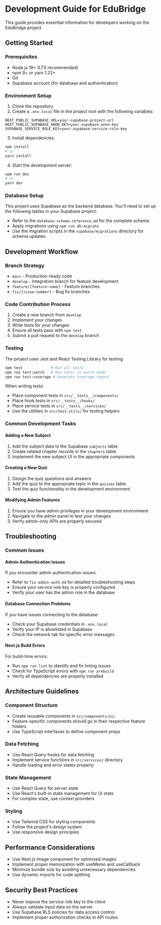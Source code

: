 # Development Guide for EduBridge

This guide provides essential information for developers working on the EduBridge project.

## Getting Started

### Prerequisites

- Node.js 18+ (LTS recommended)
- npm 9+ or yarn 1.22+
- Git
- Supabase account (for database and authentication)

### Environment Setup

1. Clone the repository
2. Create a `.env.local` file in the project root with the following variables:

```
NEXT_PUBLIC_SUPABASE_URL=your-supabase-project-url
NEXT_PUBLIC_SUPABASE_ANON_KEY=your-supabase-anon-key
SUPABASE_SERVICE_ROLE_KEY=your-supabase-service-role-key
```

3. Install dependencies:

```bash
npm install
# or
yarn install
```

4. Start the development server:

```bash
npm run dev
# or
yarn dev
```

### Database Setup

This project uses Supabase as the backend database. You'll need to set up the following tables in your Supabase project:

- Refer to the `database-schema-reference.md` for the complete schema
- Apply migrations using `npm run db:migrate`
- Use the migration scripts in the `supabase/migrations` directory for schema updates

## Development Workflow

### Branch Strategy

- `main` - Production-ready code
- `develop` - Integration branch for feature development
- `feature/[feature-name]` - Feature branches
- `fix/[issue-number]` - Bug fix branches

### Code Contribution Process

1. Create a new branch from `develop`
2. Implement your changes
3. Write tests for your changes
4. Ensure all tests pass with `npm test`
5. Submit a pull request to the `develop` branch

### Testing

The project uses Jest and React Testing Library for testing:

```bash
npm test             # Run all tests
npm run test:watch   # Run tests in watch mode
npm run test:coverage # Generate coverage report
```

When writing tests:

- Place component tests in `src/__tests__/components/`
- Place hook tests in `src/__tests__/hooks/`
- Place service tests in `src/__tests__/services/`
- Use the utilities in `src/test-utils/` for testing helpers

### Common Development Tasks

#### Adding a New Subject

1. Add the subject data to the Supabase `subjects` table
2. Create related chapter records in the `chapters` table
3. Implement the new subject UI in the appropriate components

#### Creating a New Quiz

1. Design the quiz questions and answers
2. Add the quiz to the appropriate topic in the `quizzes` table
3. Test the quiz functionality in the development environment

#### Modifying Admin Features

1. Ensure you have admin privileges in your development environment
2. Navigate to the admin panel to test your changes
3. Verify admin-only APIs are properly secured

## Troubleshooting

### Common Issues

#### Admin Authentication Issues

If you encounter admin authentication issues:

- Refer to `fix-admin-auth.md` for detailed troubleshooting steps
- Ensure your service role key is properly configured
- Verify your user has the admin role in the database

#### Database Connection Problems

If you have issues connecting to the database:

- Check your Supabase credentials in `.env.local`
- Verify your IP is allowlisted in Supabase
- Check the network tab for specific error messages

#### Next.js Build Errors

For build-time errors:

- Run `npm run lint` to identify and fix linting issues
- Check for TypeScript errors with `npm run prebuild`
- Verify all dependencies are properly installed

## Architecture Guidelines

### Component Structure

- Create reusable components in `src/components/ui/`
- Feature-specific components should go in their respective feature folders
- Use TypeScript interfaces to define component props

### Data Fetching

- Use React Query hooks for data fetching
- Implement service functions in `src/services/` directory
- Handle loading and error states properly

### State Management

- Use React Query for server state
- Use React's built-in state management for UI state
- For complex state, use context providers

### Styling

- Use Tailwind CSS for styling components
- Follow the project's design system
- Use responsive design principles

## Performance Considerations

- Use Next.js Image component for optimized images
- Implement proper memoization with useMemo and useCallback
- Minimize bundle size by avoiding unnecessary dependencies
- Use dynamic imports for code splitting

## Security Best Practices

- Never expose the service role key to the client
- Always validate input data on the server
- Use Supabase RLS policies for data access control
- Implement proper authorization checks in API routes

